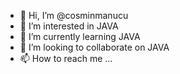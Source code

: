 - 👋 Hi, I’m @cosminmanucu
- 👀 I’m interested in JAVA
- 🌱 I’m currently learning JAVA
- 💞️ I’m looking to collaborate on JAVA
- 📫 How to reach me ...

<!---
cosminmanucu/cosminmanucu is a ✨ special ✨ repository because its `README.md` (this file) appears on your GitHub profile.
You can click the Preview link to take a look at your changes.
--->
